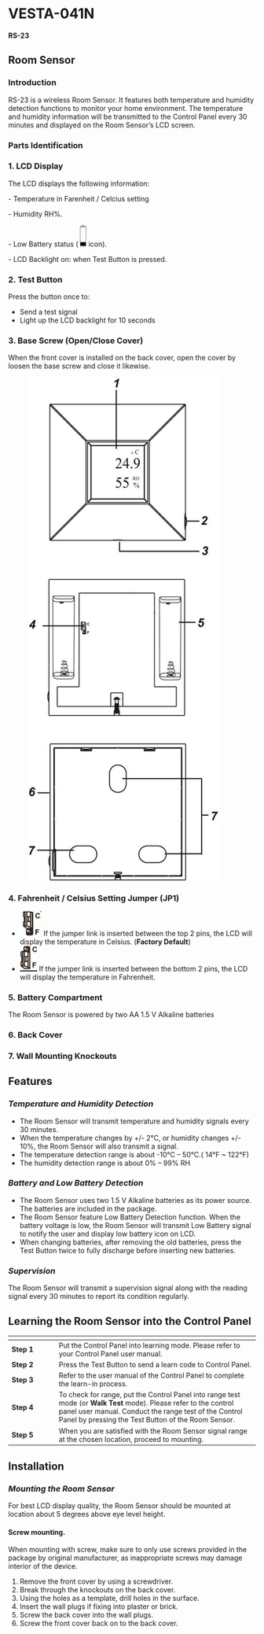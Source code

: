 # VESTA-041N

**RS-23**

## **Room Sensor**&#x20;

### Introduction

RS-23 is a wireless Room Sensor. It features both temperature and humidity detection functions to monitor your home environment. The temperature and humidity information will be transmitted to the Control Panel every 30 minutes and displayed on the Room Sensor’s LCD screen.

### Parts Identification

### 1. LCD Display

The LCD displays the following information:&#x20;

&#x20;    \- Temperature in Farenheit / Celcius setting&#x20;

&#x20;    \- Humidity RH%.

&#x20;    \- Low Battery status ( ![](<.gitbook/assets/3 (97).jpeg>) icon).

&#x20;    \- LCD Backlight on: when Test Button is pressed.

### 2. Test Button

Press the button once to:

* Send a test signal
* Light up the LCD backlight for 10 seconds

### 3. Base Screw (Open/Close Cover)

When the front cover is installed on the back cover, open the cover by loosen the base screw and close it likewise.

<figure><img src=".gitbook/assets/0 (140).jpeg" alt=""><figcaption></figcaption></figure>

### 4. Fahrenheit / Celsius Setting Jumper (JP1)

* ![](<.gitbook/assets/image (319).png>)  If the jumper link is inserted between the top 2 pins, the LCD will display the temperature in Celsius. (**Factory Default**)
* ![](<.gitbook/assets/image (318).png>)  If the jumper link is inserted between the bottom 2 pins, the LCD will display the temperature in Fahrenheit.

### **5. Battery Compartment**

The Room Sensor is powered by two AA 1.5 V Alkaline batteries

### **6. Back Cover**&#x20;

### **7. Wall Mounting Knockouts**

## Features

### _**Temperature and Humidity Detection**_

* The Room Sensor will transmit temperature and humidity signals every 30 minutes.
* When the temperature changes by +/- 2°C, or humidity changes +/- 10%, the Room Sensor will also transmit a signal.
* The temperature detection range is about -10°C – 50°C.( 14°F \~ 122°F)
* The humidity detection range is about 0% – 99% RH

### _**Battery and Low Battery Detection**_

* The Room Sensor uses two 1.5 V Alkaline batteries as its power source. The batteries are included in the package.
* The Room Sensor feature Low Battery Detection function. When the battery voltage is low, the Room Sensor will transmit Low Battery signal to notify the user and display low battery icon on LCD.
* When changing batteries, after removing the old batteries, press the Test Button twice to fully discharge before inserting new batteries.

### _**Supervision**_

The Room Sensor will transmit a supervision signal along with the reading signal every 30 minutes to report its condition regularly.

## Learning the Room Sensor into the Control Panel

<table data-header-hidden><thead><tr><th width="82"></th><th></th></tr></thead><tbody><tr><td><strong>Step 1</strong></td><td>Put the Control Panel into learning mode. Please refer to your Control Panel user manual.</td></tr><tr><td><strong>Step 2</strong></td><td>Press the Test Button to send a learn code to Control Panel.</td></tr><tr><td><strong>Step 3</strong></td><td>Refer to the user manual of the Control Panel to complete the learn-in process.</td></tr><tr><td><strong>Step 4</strong></td><td>To check for range, put the Control Panel into range test mode (or <strong>Walk Test</strong> mode). Please refer to the control panel user manual. Conduct the range test of the Control Panel by pressing the Test Button of the Room Sensor.</td></tr><tr><td><strong>Step 5</strong></td><td>When you are satisfied with the Room Sensor signal range at the chosen location, proceed to mounting.</td></tr></tbody></table>

## Installation

### _**Mounting the Room Sensor**_

For best LCD display quality, the Room Sensor should be mounted at location about 5 degrees above eye level height.

#### &#x20;Screw mounting.

When mounting with screw, make sure to only use screws provided in the package by original manufacturer, as inappropriate screws may damage interior of the device.

1. Remove the front cover by using a screwdriver.
2. Break through the knockouts on the back cover.
3. Using the holes as a template, drill holes in the surface.
4. Insert the wall plugs if fixing into plaster or brick.
5. Screw the back cover into the wall plugs.
6. Screw the front cover back on to the back cover.
